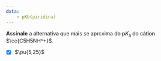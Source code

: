 ```yaml
---
data:
    - pKb(piridina)
---
```


**Assinale** a alternativa que mais se aproxima do $\mathrm{p}K_\mathrm{a}$ do cátion $\ce{C5H5NH^+}$.

- [x] $\pu{5,25}$
